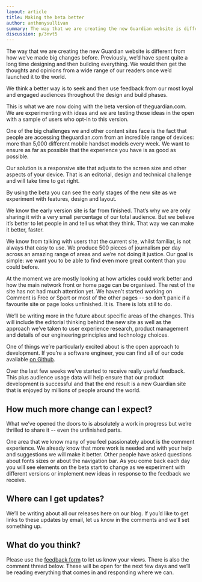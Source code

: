 ```yaml
---
layout: article
title: Making the beta better
author: anthonysullivan
summary: The way that we are creating the new Guardian website is different from how we’ve made big changes before.
discussion: p/3nvt5
---
```

The way that we are creating the new Guardian website is different from how we’ve made big changes before. Previously, we’d have spent quite a long time designing and then building everything. We would then get the thoughts and opinions from a wide range of our readers once we’d launched it to the world.

We think a better way is to seek and then use feedback from our most loyal and engaged audiences throughout the design and build phases.

This is what we are now doing with the beta version of theguardian.com. We are experimenting with ideas and we are testing those ideas in the open with a sample of users who opt-in to this version.

One of the big challenges we and other content sites face is the fact that people are accessing theguardian.com from an incredible range of devices: more than 5,000 different mobile handset models every week. We want to ensure as far as possible that the experience you have is as good as possible.

Our solution is a responsive site that adjusts to the screen size and other aspects of your device. That is an editorial, design and technical challenge and will take time to get right.

By using the beta you can see the early stages of the new site as we experiment with features, design and layout.

We know the early version site is far from finished. That’s why we are only sharing it with a very small percentage of our total audience. But we believe it’s better to let people in and tell us what they think. That way we can make it better, faster.

We know from talking with users that the current site, whilst familiar, is not always that easy to use. We produce 500 pieces of journalism per day across an amazing range of areas and we’re not doing it justice. Our goal is simple: we want you to be able to find even more great content than you could before.

At the moment we are mostly looking at how articles could work better and how the main network front or home page can be organised. The rest of the site has not had much attention yet. We haven't started working on Comment is Free or Sport or most of the other pages -- so don't panic if a favourite site or page looks unfinished. It is. There is lots still to do.

We’ll be writing more in the future about specific areas of the changes. This will include the editorial thinking behind the new site as well as the approach we’ve taken to user experience research, product management and details of our engineering principles and technology choices.

One of things we’re particularly excited about is the open approach to development. If you’re a software engineer, you can find all of our code available [on Github](https://github.com/guardian/frontend).

Over the last few weeks we’ve started to receive really useful feedback. This plus audience usage data will help ensure that our product development is successful and that the end result is a new Guardian site that is enjoyed by millions of people around the world.

## How much more change can I expect?

What we’ve opened the doors to is absolutely a work in progress but we’re thrilled to share it -- even the unfinished parts. 

One area that we know many of you feel passionately about is the comment experience. We already know that more work is needed and with your help and suggestions we will make it better. Other people have asked questions about fonts sizes or about the navigation bar. As you come back each day you will see elements on the beta start to change as we experiment with different versions or implement new ideas in response to the feedback we receive.

## Where can I get updates?

We’ll be writing about all our releases here on our blog. If you’d like to get links to these updates by email, let us know in the comments and we’ll set something up.

## What do you think?

Please use the [feedback form](https://s.userzoom.com/m/MSBDMTBTMTE5) to let us know your views. There is also the comment thread below. These will be open for the next few days and we’ll be reading everything that comes in and responding where we can. 